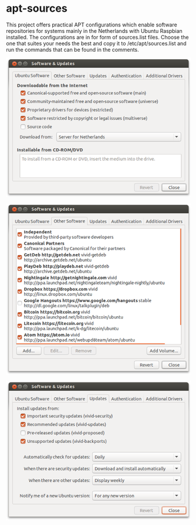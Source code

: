 apt-sources
===========

This project offers practical APT configurations which enable software repositories for systems mainly in the Netherlands with Ubuntu Raspbian installed. The configurations are in for form of sources.list files. Choose the one that suites your needs the best and copy it to /etc/apt/sources.list and run the commands that can be found in the comments.

![Screenshot Ubuntu Software](screenshot-ubuntu-software.png?raw=true "Screenshot Ubuntu Software")

![Screenshot Other Software](screenshot-other-software.png?raw=true "Screenshot Other Software")

![Screenshot Updates](screenshot-updates.png?raw=true "Screenshot Updates")
